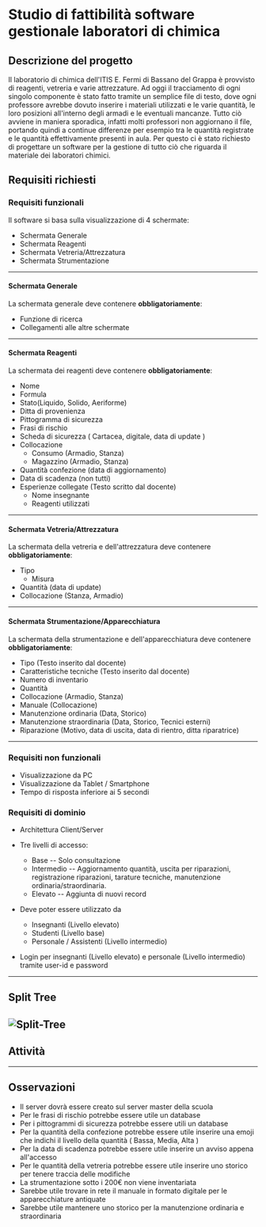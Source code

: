 # Studio di fattibilità software gestionale laboratori di chimica

## Descrizione del progetto

Il laboratorio di chimica dell'ITIS E. Fermi di Bassano del Grappa è provvisto di reagenti, vetreria e varie attrezzature.
Ad oggi il tracciamento di ogni singolo componente è stato fatto tramite un semplice file di testo, dove ogni professore avrebbe dovuto inserire i materiali utilizzati e le varie quantità, le loro posizioni all'interno degli armadi e le eventuali mancanze.
Tutto ciò avviene in maniera sporadica, infatti molti professori non aggiornano il file, portando quindi a continue differenze per esempio tra le quantità registrate e le quantità effettivamente presenti in aula. 
Per questo ci è stato richiesto di progettare un software per la gestione di tutto ciò che riguarda il materiale dei laboratori chimici.

## Requisiti richiesti

### Requisiti funzionali

Il software si basa sulla visualizzazione di 4 schermate:
- Schermata Generale
- Schermata Reagenti
- Schermata Vetreria/Attrezzatura
- Schermata Strumentazione
---
#### Schermata Generale
La schermata generale deve contenere **obbligatoriamente**:
-	Funzione di ricerca
-	Collegamenti alle altre schermate
---
#### Schermata Reagenti
La schermata dei reagenti deve contenere **obbligatoriamente**:
- Nome
- Formula
- Stato(Liquido, Solido, Aeriforme)
- Ditta di provenienza
- Pittogramma di sicurezza
- Frasi di rischio
- Scheda di sicurezza ( Cartacea, digitale, data di update )
- Collocazione
	- Consumo (Armadio, Stanza)
	- Magazzino (Armadio, Stanza)
- Quantità confezione (data di aggiornamento)
- Data di scadenza (non tutti)
- Esperienze collegate (Testo scritto dal docente)
	- Nome insegnante
	- Reagenti utilizzati
---
#### Schermata Vetreria/Attrezzatura

La schermata della vetreria e dell'attrezzatura deve contenere **obbligatoriamente**:
- Tipo
	- Misura
- Quantità (data di update)
- Collocazione (Stanza, Armadio)
---
#### Schermata Strumentazione/Apparecchiatura

La schermata della strumentazione e dell'apparecchiatura deve contenere **obbligatoriamente**:

- Tipo (Testo inserito dal docente)
- Caratteristiche tecniche (Testo inserito dal docente)
- Numero di inventario
- Quantità
- Collocazione (Armadio, Stanza)
- Manuale (Collocazione)
- Manutenzione ordinaria (Data, Storico)
- Manutenzione straordinaria (Data, Storico, Tecnici esterni)
- Riparazione (Motivo, data di uscita, data di rientro, ditta riparatrice)
---
### Requisiti non funzionali
- Visualizzazione da PC
- Visualizzazione da Tablet / Smartphone
- Tempo di risposta inferiore ai 5 secondi

### Requisiti di dominio

- Architettura Client/Server
- Tre livelli di accesso:
	- Base -- Solo consultazione
	- Intermedio -- Aggiornamento quantità, uscita per riparazioni, registrazione riparazioni, tarature tecniche, manutenzione ordinaria/straordinaria.
	- Elevato -- Aggiunta di nuovi record
- Deve poter essere utilizzato da 
	-	Insegnanti (Livello elevato)
	-	Studenti (Livello base)
	-	Personale / Assistenti (Livello intermedio)

- Login per insegnanti (Livello elevato) e personale (Livello intermedio) tramite user-id e password
---
## Split Tree
<img src="https://i.ibb.co/0MTwj08/Split-Tree.png" alt="Split-Tree" border="0"></a>
---
## Attività

---
## Osservazioni
- Il server dovrà essere creato sul server master della scuola
- Per le frasi di rischio potrebbe essere utile un database
- Per i pittogrammi di sicurezza potrebbe essere utili un database
- Per la quantità della confezione potrebbe essere utile inserire una emoji che indichi il livello della quantità ( Bassa, Media, Alta )
- Per la data di scadenza potrebbe essere utile inserire un avviso appena all'accesso
- Per le quantità della vetreria potrebbe essere utile inserire uno storico per tenere traccia delle modifiche
- La strumentazione sotto i 200€ non viene inventariata
- Sarebbe utile trovare in rete il manuale in formato digitale per le apparecchiature antiquate
- Sarebbe utile mantenere uno storico per la manutenzione ordinaria e straordinaria
<!--stackedit_data:
eyJoaXN0b3J5IjpbNzA3MzkwNTQ3LC0yMjQ5NjU0MzksLTExOD
UzNzQ4MzYsMTk5MTI2OTAwMywtNzE4MTQzMzEzLDE0NzMyNjIy
NTcsMTA0MTU0OTI4N119
-->